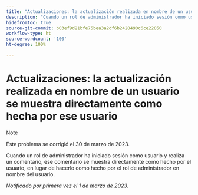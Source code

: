 ```yaml
---
title: "Actualizaciones: la actualización realizada en nombre de un usuario se muestra directamente como hecha por ese usuario"
description: "Cuando un rol de administrador ha iniciado sesión como usuario y realiza un comentario, ese comentario se muestra directamente como hecho por el usuario, en lugar de hacerlo como hecho por el rol de administrador en nombre del usuario."
hidefromtoc: true
source-git-commit: b03ef9d21bfe75bea3a2df6b2420490c6ce22050
workflow-type: ht
source-wordcount: '100'
ht-degree: 100%

---
```



# Actualizaciones: la actualización realizada en nombre de un usuario se muestra directamente como hecha por ese usuario

>[!NOTE]
>
>Este problema se corrigió el 30 de marzo de 2023.

Cuando un rol de administrador ha iniciado sesión como usuario y realiza un comentario, ese comentario se muestra directamente como hecho por el usuario, en lugar de hacerlo como hecho por el rol de administrador en nombre del usuario.

_Notificado por primera vez el 1 de marzo de 2023._

